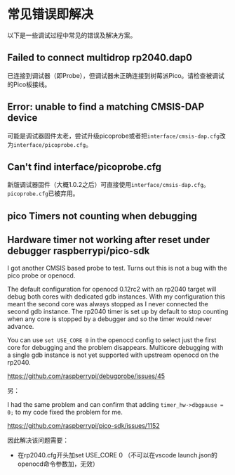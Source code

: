 # 常见错误即解决

以下是一些调试过程中常见的错误及解决方案。

## Failed to connect multidrop rp2040.dap0

已连接到调试器（即Probe），但调试器未正确连接到树莓派Pico。请检查被调试的Pico板接线。

## Error: unable to find a matching CMSIS-DAP device

可能是调试器固件太老，尝试升级picoprobe或者把`interface/cmsis-dap.cfg`改为`interface/picoprobe.cfg`。

## Can't find interface/picoprobe.cfg

新版调试器固件（大概1.0.2之后）可直接使用`interface/cmsis-dap.cfg`。`picoprobe.cfg`已被弃用。

## pico Timers not counting when debugging

## Hardware timer not working after reset under debugger raspberrypi/pico-sdk

I got another CMSIS based probe to test. Turns out this is not a bug with the pico probe or openocd.

The default configuration for openocd 0.12rc2 with an rp2040 target will debug both cores with dedicated gdb instances. With my configuration this meant the second core was always stopped as I never connected the second gdb instance. The rp2040 timer is set up by default to stop counting when any core is stopped by a debugger and so the timer would never advance.

You can use `set USE_CORE 0` in the openocd config to select just the first core for debugging and the problem disappears. Multicore debugging with a single gdb instance is not yet supported with upstream openocd on the rp2040.

https://github.com/raspberrypi/debugprobe/issues/45

另：

I had the same problem and can confirm that adding `timer_hw->dbgpause = 0;` to my code fixed the problem for me.

https://github.com/raspberrypi/pico-sdk/issues/1152

因此解决该问题需要：

* 在rp2040.cfg开头加set USE_CORE 0 （不可以在vscode launch.json的openocd命令参数加，无效）